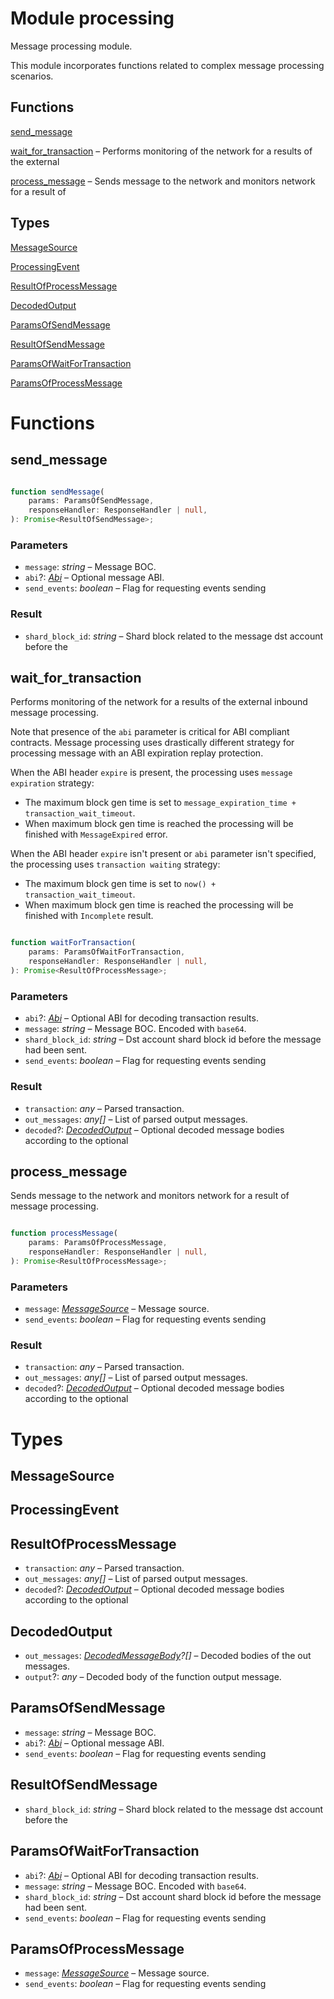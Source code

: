 # Module processing

 Message processing module.

 This module incorporates functions related to complex message
 processing scenarios.
## Functions
[send_message](#send_message)

[wait_for_transaction](#wait_for_transaction) –  Performs monitoring of the network for a results of the external

[process_message](#process_message) –  Sends message to the network and monitors network for a result of

## Types
[MessageSource](#MessageSource)

[ProcessingEvent](#ProcessingEvent)

[ResultOfProcessMessage](#ResultOfProcessMessage)

[DecodedOutput](#DecodedOutput)

[ParamsOfSendMessage](#ParamsOfSendMessage)

[ResultOfSendMessage](#ResultOfSendMessage)

[ParamsOfWaitForTransaction](#ParamsOfWaitForTransaction)

[ParamsOfProcessMessage](#ParamsOfProcessMessage)


# Functions
## send_message

```ts

function sendMessage(
    params: ParamsOfSendMessage,
    responseHandler: ResponseHandler | null,
): Promise<ResultOfSendMessage>;

```
### Parameters
- `message`: _string_ –  Message BOC.
- `abi`?: _[Abi](mod_abi.md#Abi)_ –  Optional message ABI.
- `send_events`: _boolean_ –  Flag for requesting events sending
### Result

- `shard_block_id`: _string_ –  Shard block related to the message dst account before the


## wait_for_transaction

 Performs monitoring of the network for a results of the external
 inbound message processing.

 Note that presence of the `abi` parameter is critical for ABI
 compliant contracts. Message processing uses drastically
 different strategy for processing message with an ABI expiration
 replay protection.

 When the ABI header `expire` is present, the processing uses
 `message expiration` strategy:
 - The maximum block gen time is set to
   `message_expiration_time + transaction_wait_timeout`.
 - When maximum block gen time is reached the processing will
   be finished with `MessageExpired` error.

 When the ABI header `expire` isn't present or `abi` parameter
 isn't specified, the processing uses `transaction waiting`
 strategy:
 - The maximum block gen time is set to
   `now() + transaction_wait_timeout`.
 - When maximum block gen time is reached the processing will
   be finished with `Incomplete` result.

```ts

function waitForTransaction(
    params: ParamsOfWaitForTransaction,
    responseHandler: ResponseHandler | null,
): Promise<ResultOfProcessMessage>;

```
### Parameters
- `abi`?: _[Abi](mod_abi.md#Abi)_ –  Optional ABI for decoding transaction results.
- `message`: _string_ –  Message BOC. Encoded with `base64`.
- `shard_block_id`: _string_ –  Dst account shard block id before the message had been sent.
- `send_events`: _boolean_ –  Flag for requesting events sending
### Result

- `transaction`: _any_ –  Parsed transaction.
- `out_messages`: _any[]_ –  List of parsed output messages.
- `decoded`?: _[DecodedOutput](mod_processing.md#DecodedOutput)_ –  Optional decoded message bodies according to the optional


## process_message

 Sends message to the network and monitors network for a result of
 message processing.

```ts

function processMessage(
    params: ParamsOfProcessMessage,
    responseHandler: ResponseHandler | null,
): Promise<ResultOfProcessMessage>;

```
### Parameters
- `message`: _[MessageSource](mod_processing.md#MessageSource)_ –  Message source.
- `send_events`: _boolean_ –  Flag for requesting events sending
### Result

- `transaction`: _any_ –  Parsed transaction.
- `out_messages`: _any[]_ –  List of parsed output messages.
- `decoded`?: _[DecodedOutput](mod_processing.md#DecodedOutput)_ –  Optional decoded message bodies according to the optional


# Types
## MessageSource



## ProcessingEvent



## ResultOfProcessMessage

- `transaction`: _any_ –  Parsed transaction.
- `out_messages`: _any[]_ –  List of parsed output messages.
- `decoded`?: _[DecodedOutput](mod_processing.md#DecodedOutput)_ –  Optional decoded message bodies according to the optional


## DecodedOutput

- `out_messages`: _[DecodedMessageBody](mod_abi.md#DecodedMessageBody)?[]_ –  Decoded bodies of the out messages.
- `output`?: _any_ –  Decoded body of the function output message.


## ParamsOfSendMessage

- `message`: _string_ –  Message BOC.
- `abi`?: _[Abi](mod_abi.md#Abi)_ –  Optional message ABI.
- `send_events`: _boolean_ –  Flag for requesting events sending


## ResultOfSendMessage

- `shard_block_id`: _string_ –  Shard block related to the message dst account before the


## ParamsOfWaitForTransaction

- `abi`?: _[Abi](mod_abi.md#Abi)_ –  Optional ABI for decoding transaction results.
- `message`: _string_ –  Message BOC. Encoded with `base64`.
- `shard_block_id`: _string_ –  Dst account shard block id before the message had been sent.
- `send_events`: _boolean_ –  Flag for requesting events sending


## ParamsOfProcessMessage

- `message`: _[MessageSource](mod_processing.md#MessageSource)_ –  Message source.
- `send_events`: _boolean_ –  Flag for requesting events sending


